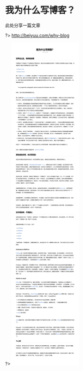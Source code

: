 # 我为什么写博客？

此处分享一篇文章

?> <http://beiyuu.com/why-blog>

?> ![我为什么写博客？](../_images/[beiyuu.com]我为什么写博客？.png)
